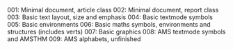 001: Minimal document, article class
002: Minimal document, report class
003: Basic text layout, size and emphasis
004: Basic textmode symbols
005: Basic environments
006: Basic maths symbols, environments and structures (includes verts)
007: Basic graphics
008: AMS textmode symbols and AMSTHM
009: AMS alphabets, unfinished